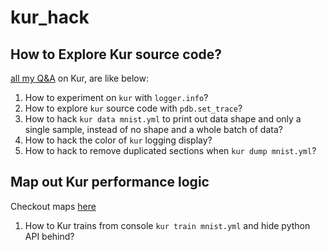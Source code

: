 # kur_hack

## How to Explore Kur source code?
[all my Q&A](http://stackoverflow.com/users/4333609/daniel?tab=questions&sort=newest) on Kur, are like below:

1. How to experiment on `kur` with `logger.info`?
2. How to explore `kur` source code with `pdb.set_trace`?
3. How to hack `kur data mnist.yml` to print out data shape and only a single sample, instead of no shape and a whole batch of data?
4. How to hack the color of `kur` logging display?
5. How to hack to remove duplicated sections when `kur dump mnist.yml`?

## Map out Kur performance logic
Checkout maps [here](https://github.com/EmbraceLife/kur_hack/tree/master/kur_map)
1. How to Kur trains from console `kur train mnist.yml` and hide python API behind?
